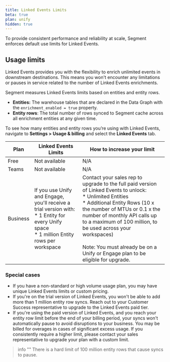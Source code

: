 ```yaml
---
title: Linked Events Limits
beta: true
plan: unify
hidden: true
---
```


To provide consistent performance and reliability at scale, Segment enforces default use limits for Linked Events.

## Usage limits
Linked Events provides you with the flexibility to enrich unlimited events in downstream destinations. This means you won't encounter any limitations or pauses in service related to the number of Linked Events enrichments.

Segment measures Linked Events limits based on entities and entity rows. 
* **Entities:** The warehouse tables that are declared in the Data Graph with the `enrichment_enabled = true` property. 
* **Entity rows**: The total number of rows synced to Segment cache across all enrichment entities at any given time.

To see how many entities and entity rows you’re using with Linked Events, navigate to **Settings > Usage & billing** and select the **Linked Events** tab.

Plan | Linked Events Limits | How to increase your limit
---- | -------------------- | --------------------------
Free |  Not available | N/A
Teams | Not available | N/A
Business | If you use Unify and Engage, you'll receive a trial version with: <br>* 1 Entity for every Unify space <br>* 1 million Entity rows per workspace | Contact your sales rep to upgrade to the full paid version of Linked Events to unlock: <br>* Unlimited Entities <br>* Additional Entity Rows (10 x the number of MTUs or 0.1 x the number of monthly API calls up to a maximum of 100 million, to be used across your workspaces) <br><br>Note: You must already be on a Unify or Engage plan to be eligible for upgrade. 

### Special cases
* If you have a non-standard or high volume usage plan, you may have unique Linked Events limits or custom pricing.
* If you're on the trial version of Linked Events, you won't be able to add more than 1 million entity row syncs. Reach out to your Customer Success representative to upgrade to the Linked Events paid tier.
* If you're using the paid version of Linked Events, and you reach your entity row limit before the end of your billing period, your syncs won't automatically pause to avoid disruptions to your business. You may be billed for overages in cases of significant excess usage. If you consistently require a higher limit, please contact your sales representative to upgrade your plan with a custom limit. 

> info ""
> There is a hard limit of 100 million entity rows that cause syncs to pause. 